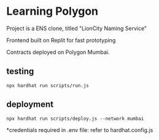 # Learning Polygon

Project is a ENS clone, titled "LionCity Naming Service"

Frontend built on Replit for fast prototyping

Contracts deployed on Polygon Mumbai.

## testing

```shell
npx hardhat run scripts/run.js
```

## deployment

```shell
npx hardhat run scripts/deploy.js --network mumbai
```

\*credentials required in .env file: refer to hardhat.config.js
